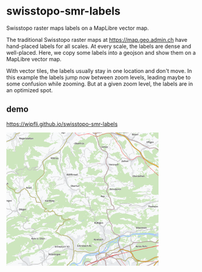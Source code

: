 # swisstopo-smr-labels
Swisstopo raster maps labels on a MapLibre vector map.

The traditional Swisstopo raster maps at https://map.geo.admin.ch have hand-placed labels for all scales. At every scale, the labels are dense and well-placed. Here, we copy some labels into a geojson and show them on a MapLibre vector map.

With vector tiles, the labels usually stay in one location and don't move. In this example the labels jump now between zoom levels, leading maybe to some confusion while zooming. But at a given zoom level, the labels are in an optimized spot.

## demo

https://wipfli.github.io/swisstopo-smr-labels

<a href="https://wipfli.github.io/swisstopo-smr-labels">
<img src="screenshot.png" width=400>
</a>